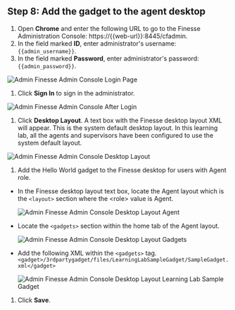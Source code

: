 ## Step 8: Add the gadget to the agent desktop

1. Open **Chrome** and enter the following URL to go to the Finesse Administration Console: https://{{web-url}}:8445/cfadmin.
1. In the field marked **ID**, enter administrator's username: ``{{admin_username}}``.
1. In the field marked **Password**, enter administrator's password: ``{{admin_password}}``.

 ![Admin Finesse Admin Console Login Page](/posts/files/finesse-user-javascript-apis/assets/images/admin-finesse-admin-console.jpg)
1. Click **Sign In** to sign in the administrator.

 ![Admin Finesse Admin Console After Login](/posts/files/finesse-user-javascript-apis/assets/images/admin-finesse-admin-console-after-login.jpg)
1. Click **Desktop Layout**. A text box with the Finesse desktop layout XML will appear. This is the system default desktop layout. In this learning lab, all the agents and supervisors have been configured to use the system default layout.

 ![Admin Finesse Admin Console Desktop Layout](/posts/files/finesse-user-javascript-apis/assets/images/admin-finesse-admin-console-desktop-layout.jpg)
1. Add the Hello World gadget to the Finesse desktop for users with Agent role.
 * In the Finesse desktop layout text box, locate the Agent layout which is the `<layout>` section where the &lt;role&gt; value is Agent.

    ![Admin Finesse Admin Console Desktop Layout Agent](/posts/files/finesse-user-javascript-apis/assets/images/admin-finesse-admin-console-desktop-layout-agent.jpg)
 * Locate the `<gadgets>` section within the home tab of the Agent layout.

    ![Admin Finesse Admin Console Desktop Layout Gadgets](/posts/files/finesse-user-javascript-apis/assets/images/admin-finesse-admin-console-desktop-layout-gadgets.jpg)
 * Add the following XML within the `<gadgets>` tag.
 ```<gadget>/3rdpartygadget/files/LearningLabSampleGadget/SampleGadget.xml</gadget>```

    ![Admin Finesse Admin Console Desktop Layout Learning Lab Sample Gadget](/posts/files/finesse-user-javascript-apis/assets/images/admin-finesse-admin-console-desktop-layout-learning-lab-sample-gadget.jpg)
1. Click **Save**.
